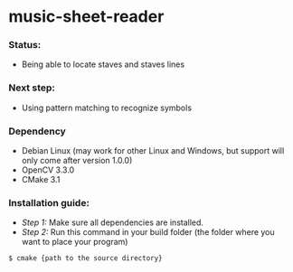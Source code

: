 # music-sheet-reader

### Status:
- Being able to locate staves and staves lines

### Next step:
- Using pattern matching to recognize symbols

### Dependency
 - Debian Linux (may work for other Linux and Windows, but support will only come after version 1.0.0)
 - OpenCV 3.3.0
 - CMake 3.1

### Installation guide:
 - *Step 1:* Make sure all dependencies are installed.
 - *Step 2:* Run this command in your build folder (the folder where you want to place your program)
```
$ cmake {path to the source directory}
```
